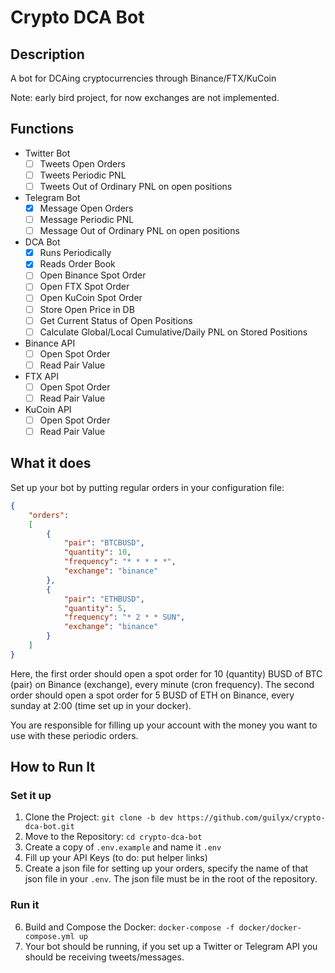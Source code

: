# Crypto DCA Bot

## Description

A bot for DCAing cryptocurrencies through Binance/FTX/KuCoin

Note: early bird project, for now exchanges are not implemented.

## Functions

- Twitter Bot
  - [ ] Tweets Open Orders
  - [ ] Tweets Periodic PNL
  - [ ] Tweets Out of Ordinary PNL on open positions
- Telegram Bot
  - [x] Message Open Orders
  - [ ] Message Periodic PNL
  - [ ] Message Out of Ordinary PNL on open positions
- DCA Bot
  - [x] Runs Periodically
  - [x] Reads Order Book
  - [ ] Open Binance Spot Order
  - [ ] Open FTX Spot Order
  - [ ] Open KuCoin Spot Order
  - [ ] Store Open Price in DB
  - [ ] Get Current Status of Open Positions
  - [ ] Calculate Global/Local Cumulative/Daily PNL on Stored Positions

- Binance API
  - [ ] Open Spot Order
  - [ ] Read Pair Value

- FTX API
  - [ ] Open Spot Order
  - [ ] Read Pair Value

- KuCoin API
  - [ ] Open Spot Order
  - [ ] Read Pair Value

## What it does

Set up your bot by putting regular orders in your configuration file:

```json
{
    "orders": 
    [
        {
            "pair": "BTCBUSD",
            "quantity": 10,
            "frequency": "* * * * *",
            "exchange": "binance"
        },
        {
            "pair": "ETHBUSD",
            "quantity": 5,
            "frequency": "* 2 * * SUN",
            "exchange": "binance"
        }
    ]
}
```

Here, the first order should open a spot order for 10 (quantity) BUSD of BTC (pair) on Binance (exchange), every minute (cron frequency). The second order should open a spot order for 5 BUSD of ETH on Binance, every sunday at 2:00 (time set up in your docker).

You are responsible for filling up your account with the money you want to use with these periodic orders.

## How to Run It

### Set it up

1. Clone the Project: `git clone -b dev https://github.com/guilyx/crypto-dca-bot.git`
2. Move to the Repository: `cd crypto-dca-bot`
3. Create a copy of `.env.example` and name it `.env`
4. Fill up your API Keys (to do: put helper links)
5. Create a json file for setting up your orders, specify the name of that json file in your `.env`. The json file must be in the root of the repository.

### Run it

6. Build and Compose the Docker: `docker-compose -f docker/docker-compose.yml up`
7. Your bot should be running, if you set up a Twitter or Telegram API you should be receiving tweets/messages.
